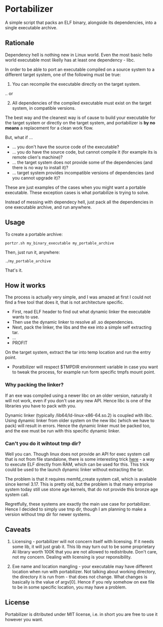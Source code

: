# Portabilizer

A simple script that packs an ELF binary, alongside its dependencies, into a single executable archive.

## Rationale

Dependency hell is nothing new in Linux world. Even the most basic hello world executable most likelly has at least one dependency - libc.

In order to be able to port an executable compiled on a source system to a different target system, one of the following must be true:

1. You can recompile the executable directly on the target system.

.. or

2. All dependencies of the compiled executable must exist on the target system, in compatible versions.

The best way and the cleanest way is of cause to build your executable for the target system or directly on the target system, and portabilizer is **by no means** a replacement for a clean work flow.

But, what if ...

* ... you don't have the source code of the executable?
* ... you do have the source code, but cannot compile it (for example its is remote clien's machine)?
* ... the target system does not provide some of the dependencies (and there is no way to install it)?
* ... target system provides incompatible versions of dependencies (and you cannot upgrade it)?

These are just examples of the cases when you might want a portable executable. These exception cases is what portabilize is trying to solve.

Instead of messing with dependecy hell, just pack all the dependencies in one executable archive, and run anywhere.

## Usage

To create a portable archive:

    portzr.sh my_binary_executable my_portable_archive

Then, just run it, anywhere:
    
    ./my_portable_archive
    
That's it.

## How it works

The process is actually very simple, and I was amazed at first I could not find a free tool that does it, that is not architecture specific.

* First, read ELF header to find out what dynamic linker the executable wants to use.
* Then use the dynamic linker to resolve all .so dependencies.
* Next, pack the linker, the libs and the exe into a simple self extracting tar.
* ...
* PROFIT

On the target system, extract the tar into temp location and run the entry point.

* Poratbilizer will respect $TMPDIR environment variable in case you want to tweak the process, for example run form specific tmpfs mount point.

### Why packing the linker?

If an exe was compiled using a newer libc on an older version, naturally it will not work, even if you don't use any new API. Hence libc is one of the libraries you have to pack with you.

Dynamic linker (typically /lib64/ld-linux-x86-64.so.2) is coupled with libc. Using dynamic linker from older system on the new libc (which we have to pack) will result in errors. Hence the dynamic linker must be packed too, and the exe must be run with this specific dynamic linker.

### Can't you do it wihtout tmp dir?

Well you can. Though linux does not provide an API for exec system call that is not from file standalone, there is some interesting trick [here](https://magisterquis.github.io/2018/03/31/in-memory-only-elf-execution.html) - a way to execute ELF directly from RAM, which can be used for this. This trick could be used to the launch dynamic linker without extracting the tar.

The problem is that it requires memfd_create system call, which is available since kernel 3.17. This is pretty old, but the problem is that many entrprise system today still use stone age kernels, that do not provide this bronze age system call.

Regretfully, these systems are exactly the main use case for portabilizer. Hence I decided to simply use tmp dir, though I am planning to make a version without tmp dir for newer systems.

## Caveats

1. Licensing - portabilizer will not concern itself with licensing. If it needs some lib, it will just grab it. This lib may turn out to be some proprietary AI library worth 100K that you are not allowed to redistribute. Don't care, not my concern. Dealing with licensing is your reponsibility.

2. Exe name and location mangling - your executable may have different location when run with portabilizer. Not talking about working directory, the directory it is run from - that does not change. What changes is basically is the value of argv[0]. Hence if you rely somehow on exe file to be in some specific location, you may have a problem.

## License

Portabilizer is ditributed under MIT license, i.e. in short you are free to use it however you want.
